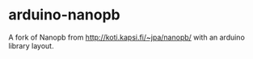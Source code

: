 arduino-nanopb
==============

A fork of Nanopb from http://koti.kapsi.fi/~jpa/nanopb/ with an arduino library layout.